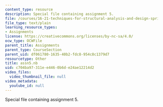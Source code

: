 ```yaml
---
content_type: resource
description: Special file containing assignment 5.
file: /courses/16-21-techniques-for-structural-analysis-and-design-spring-2005/c704ba97311ee4460b6de24ae12214d2_assn5.nb
file_type: text/plain
learning_resource_types:
- Assignments
license: https://creativecommons.org/licenses/by-nc-sa/4.0/
ocw_type: OCWFile
parent_title: Assignments
parent_type: CourseSection
parent_uid: df061780-1635-40b2-fdc8-954c8c1379d7
resourcetype: Other
title: assn5.nb
uid: c704ba97-311e-e446-0b6d-e24ae12214d2
video_files:
  video_thumbnail_file: null
video_metadata:
  youtube_id: null
---
```

Special file containing assignment 5.